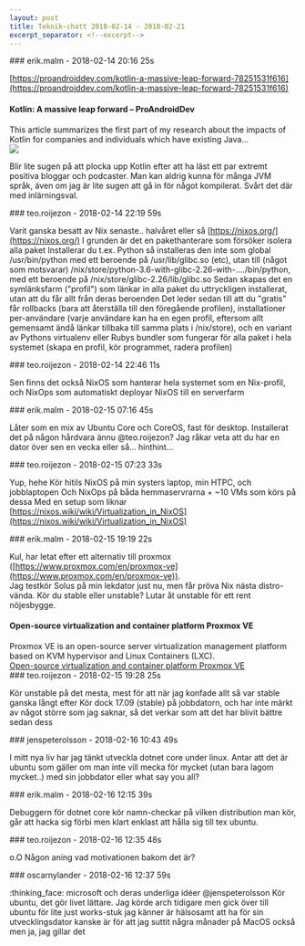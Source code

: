 ```yaml
---
layout: post
title: Teknik-chatt 2018-02-14 - 2018-02-21
excerpt_separator: <!--excerpt-->
---
```

<section class="message" markdown="1">
### erik.malm - 2018-02-14 20:16 25s

[https://proandroiddev.com/kotlin-a-massive-leap-forward-78251531f616](https://proandroiddev.com/kotlin-a-massive-leap-forward-78251531f616)

<div class="attachment"><h4>Kotlin: A massive leap forward – ProAndroidDev</h4><div class="text">This article summarizes the first part of my research about the impacts of Kotlin for companies and individuals which have existing Java…</div>
<a href="https://proandroiddev.com/kotlin-a-massive-leap-forward-78251531f616"><img src="https://cdn-images-1.medium.com/max/1200/1*oigO70fzhkbk51O8sAciYQ.jpeg" fallback="Kotlin: A massive leap forward – ProAndroidDev"/></a></div>
    
Blir lite sugen på att plocka upp Kotlin efter att ha läst ett par extremt positiva bloggar och podcaster. Man kan aldrig kunna för många JVM språk, även om jag är lite sugen att gå in för något kompilerat. Svårt det där med inlärningsval.
</section>
<section class="message" markdown="1">
### teo.roijezon - 2018-02-14 22:19 59s

Varit ganska besatt av Nix senaste.. halvåret eller så
[https://nixos.org/](https://nixos.org/)
I grunden är det en pakethanterare som försöker isolera alla paket
Installerar du t.ex. Python så installeras den inte som global /usr/bin/python  med ett beroende på /usr/lib/glibc.so (etc), utan till (något som motsvarar) /nix/store/python-3.6-with-glibc-2.26-with-..../bin/python, med ett beroende på /nix/store/glibc-2.26/lib/glibc.so
Sedan skapas det en symlänksfarm ("profil") som länkar in alla paket du uttryckligen installerat, utan att du får allt från deras beroenden
Det leder sedan till att du "gratis" får rollbacks (bara att återställa till den föregående profilen), installationer per-användare (varje användare kan ha en egen profil, eftersom allt gemensamt ändå länkar tillbaka till samma plats i /nix/store), och en variant av Pythons virtualenv eller Rubys bundler som fungerar för alla paket i hela systemet (skapa en profil, kör programmet, radera profilen)
</section>
<section class="message" markdown="1">
### teo.roijezon - 2018-02-14 22:46 11s

Sen finns det också NixOS som hanterar hela systemet som en Nix-profil, och NixOps som automatiskt deployar NixOS till en serverfarm
</section>
<section class="message" markdown="1">
### erik.malm - 2018-02-15 07:16 45s

Låter som en mix av Ubuntu Core och CoreOS, fast för desktop. Installerat det på någon hårdvara ännu @teo.roijezon? Jag råkar veta att du har en dator över sen en vecka eller så... hinthint...
</section>
<section class="message" markdown="1">
### teo.roijezon - 2018-02-15 07:23 33s

Yup, hehe
Kör hitils NixOS på min systers laptop, min HTPC, och jobblaptopen
Och NixOps på båda hemmaservrarna + ~10 VMs som körs på dessa
Med en setup som liknar [https://nixos.wiki/wiki/Virtualization_in_NixOS](https://nixos.wiki/wiki/Virtualization_in_NixOS)
</section>
<section class="message" markdown="1">
### erik.malm - 2018-02-15 19:19 22s

Kul, har letat efter ett alternativ till proxmox ([https://www.proxmox.com/en/proxmox-ve](https://www.proxmox.com/en/proxmox-ve)).   
Jag testkör Solus på min lekdator just nu, men får pröva Nix nästa distro-vända.
Kör du stable eller unstable?   Lutar åt unstable för ett rent nöjesbygge.

<div class="attachment"><h4>Open-source virtualization and container platform Proxmox VE</h4><div class="text">Proxmox VE is an open-source server virtualization management platform based on KVM hypervisor and Linux Containers (LXC).</div>
<a href="https://www.proxmox.com/en/proxmox-ve">Open-source virtualization and container platform Proxmox VE</a></div>
    
</section>
<section class="message" markdown="1">
### teo.roijezon - 2018-02-15 19:28 25s

Kör unstable på det mesta, mest för att när jag konfade allt så var stable ganska långt efter
Kör dock 17.09 (stable) på jobbdatorn, och har inte märkt av något större som jag saknar, så det verkar som att det har blivit bättre sedan dess
</section>
<section class="message" markdown="1">
### jenspeterolsson - 2018-02-16 10:43 49s

I mitt nya liv har jag tänkt utveckla dotnet core under linux. Antar att det är ubuntu som gäller om man inte vill mecka för mycket (utan bara lagom mycket..) med sin jobbdator eller what say you all?
</section>
<section class="message" markdown="1">
### erik.malm - 2018-02-16 12:15 39s

Debuggern för dotnet core kör namn-checkar på vilken distribution man kör, går att hacka sig förbi men klart enklast att hålla sig till tex ubuntu.
</section>
<section class="message" markdown="1">
### teo.roijezon - 2018-02-16 12:35 48s

o.O
Någon aning vad motivationen bakom det är?
</section>
<section class="message" markdown="1">
### oscarnylander - 2018-02-16 12:37 59s

:thinking_face: microsoft och deras underliga idéer
@jenspeterolsson Kör ubuntu, det gör livet lättare. Jag körde arch tidigare men gick över till ubuntu för lite just works-stuk jag känner är hälsosamt att ha för sin utvecklingsdator
kanske är för att jag suttit några månader på MacOS också men ja, jag gillar det

<!--excerpt-->
</section>